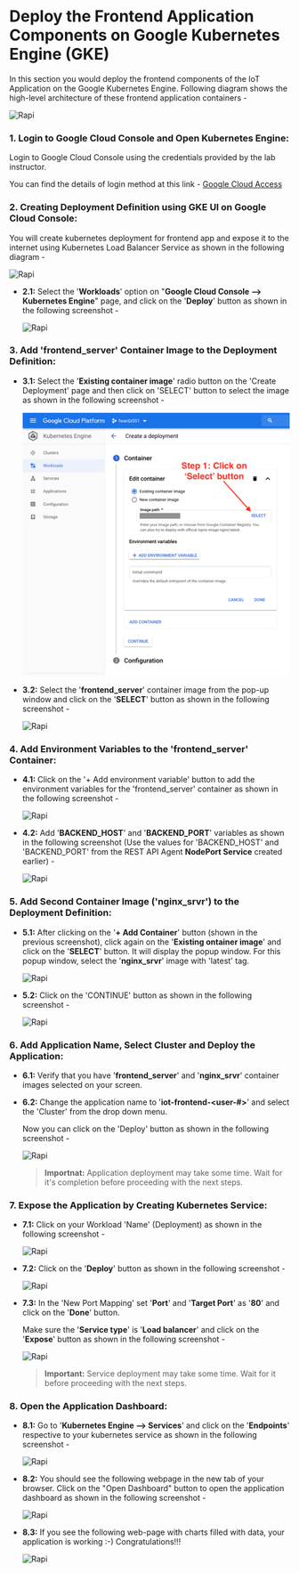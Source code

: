 # Deploy the Frontend Application Components on Google Kubernetes Engine (GKE)

In this section you would deploy the frontend components of the IoT Application on the Google Kubernetes Engine. Following diagram shows the high-level architecture of these frontend application containers -

![Rapi](https://raw.githubusercontent.com/pradeesi/HybridCloudApp/master/HybridCloudApp/Documentation/images/frontend_app_architecture.png)


### 1. Login to Google Cloud Console and Open Kubernetes Engine:

Login to Google Cloud Console using the credentials provided by the lab instructor.

You can find the details of login method at this link - [Google Cloud Access](/LAB_access/#5-google-cloud-access)

### 2. Creating Deployment Definition using GKE UI on Google Cloud Console:

You will create kubernetes deployment for frontend app and expose it to the internet using Kubernetes Load Balancer Service as shown in the following diagram -

![Rapi](https://raw.githubusercontent.com/pradeesi/HybridCloudApp/master/HybridCloudApp/Documentation/images/deploy_frontend_srvr.png)

* **2.1:** Select the '**Workloads**' option on "**Google Cloud Console --> Kubernetes Engine**" page, and click on the '**Deploy**' button as shown in the following screenshot -

	![Rapi](https://raw.githubusercontent.com/pradeesi/HybridCloudApp/master/HybridCloudApp/Documentation/images/deploy_gke_workload_1.png)

### 3. Add 'frontend_server' Container Image to the Deployment Definition:

* **3.1:** Select the '**Existing container image**' radio button on the 'Create Deployment' page and then click on 'SELECT' button to select the image as shown in the following screenshot -

	![Rapi](https://raw.githubusercontent.com/pradeesi/HybridCloudApp/master/HybridCloudApp/Documentation/images/select_container1.png)

* **3.2:** Select the '**frontend_server**' container image from the pop-up window and click on the '**SELECT**' button as shown in the following screenshot -

	![Rapi](https://raw.githubusercontent.com/pradeesi/HybridCloudApp/master/HybridCloudApp/Documentation/images/select_frontend_srvr_image1.png)

### 4. Add Environment Variables to the 'frontend_server' Container:

* **4.1:** Click on the '+ Add environment variable' button to add the environment variables for the 'frontend_server' container as shown in the following screenshot -

	![Rapi](https://raw.githubusercontent.com/pradeesi/HybridCloudApp/master/HybridCloudApp/Documentation/images/add_environment_1.png)

* **4.2:** Add '**BACKEND\_HOST**' and '**BACKEND\_PORT**' variables as shown in the following screenshot (Use the values for 'BACKEND\_HOST' and 'BACKEND\_PORT' from the REST API Agent **NodePort Service** created earlier) -

	![Rapi](https://raw.githubusercontent.com/pradeesi/HybridCloudApp/master/HybridCloudApp/Documentation/images/add_env_variable2.png)

### 5. Add Second Container Image ('nginx_srvr') to the Deployment Definition:

* **5.1:** After clicking on the '**+ Add Container**' button (shown in the previous screenshot), click again on the '**Existing ontainer image**' and click on the '**SELECT**' button. It will display the popup window. For this popup window, select the '**nginx_srvr**' image with 'latest' tag.

	![Rapi](https://raw.githubusercontent.com/pradeesi/HybridCloudApp/master/HybridCloudApp/Documentation/images/select_nginx_image2.png)

* **5.2:** Click on the 'CONTINUE' button as shown in the following screenshot -


	![Rapi](https://raw.githubusercontent.com/pradeesi/HybridCloudApp/master/HybridCloudApp/Documentation/images/continue1.png)



### 6. Add Application Name, Select Cluster and Deploy the Application:

* **6.1:** Verify that you have '**frontend_server**' and '**nginx_srvr**' container images selected on your screen.

* **6.2:** Change the application name to '**iot-frontend-\<user-\#\>**' and select the 'Cluster' from the drop down menu. 

	Now you can click on the 'Deploy' button as shown in the following screenshot -

	![Rapi](https://raw.githubusercontent.com/pradeesi/HybridCloudApp/master/HybridCloudApp/Documentation/images/deploy_gke_workload_7.png)
	
	> **Importnat:** Application deployment may take some time. Wait for it's completion before proceeding with the next steps.

### 7. Expose the Application by Creating Kubernetes Service:

* **7.1:** Click on your Workload 'Name' (Deployment) as shown in the following screenshot -

	![Rapi](https://raw.githubusercontent.com/pradeesi/HybridCloudApp/master/HybridCloudApp/Documentation/images/deploy_gke_workload_8.png)

* **7.2:** Click on the '**Deploy**' button as shown in the following screenshot -

	![Rapi](https://raw.githubusercontent.com/pradeesi/HybridCloudApp/master/HybridCloudApp/Documentation/images/deploy_gke_workload_9.png)
	
* **7.3:** In the 'New Port Mapping' set '**Port**' and '**Target Port**' as '**80**' and click on the '**Done**' button.

	Make sure the '**Service type**' is '**Load balancer**' and click on the '**Expose**' button as shown in the following screenshot -

	![Rapi](https://raw.githubusercontent.com/pradeesi/HybridCloudApp/master/HybridCloudApp/Documentation/images/deploy_gke_workload_10.png)
	
	> **Important:** Service deployment may take some time. Wait for it before proceeding with the next steps.

### 8. Open the Application Dashboard:

* **8.1:** Go to '**Kubernetes Engine --> Services**' and click on the '**Endpoints**' respective to your kubernetes service as shown in the following screenshot -

	![Rapi](https://raw.githubusercontent.com/pradeesi/HybridCloudApp/master/HybridCloudApp/Documentation/images/deploy_gke_workload_11.png)

* **8.2:** You should see the following webpage in the new tab of your browser. Click on the "Open Dashboard" button to open the application dashboard as shown in the following screenshot -

	![Rapi](https://raw.githubusercontent.com/pradeesi/HybridCloudApp/master/HybridCloudApp/Documentation/images/deploy_gke_workload_12.png)
	
* **8.3:** If you see the following web-page with charts filled with data, your application is working :-) Congratulations!!!

	![Rapi](https://raw.githubusercontent.com/pradeesi/HybridCloudApp/master/HybridCloudApp/Documentation/images/deploy_gke_workload_14.png)


